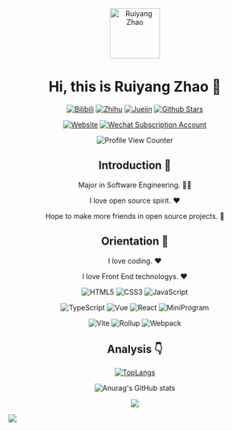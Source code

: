 <div align=center>

<img alt="Ruiyang Zhao" src="./assets/avatar.png" width=100 />

# Hi, this is Ruiyang Zhao :wave:

<p>

[![Bilibili](https://img.shields.io/badge/dynamic/json?labelColor=FE7398&logo=bilibili&logoColor=white&label=bilibili%20fans&color=00aeec&query=%24.data.totalSubs&url=https%3A%2F%2Fapi.spencerwoo.com%2Fsubstats%2F%3Fsource%3Dbilibili%26queryKey%3D439734028)](https://space.bilibili.com/35854043)
[![Zhihu](https://img.shields.io/badge/dynamic/json?color=142026&labelColor=0066ff&logo=zhihu&logoColor=white&label=zhihu%20fans&query=%24.data.totalSubs&url=https%3A%2F%2Fapi.spencerwoo.com%2Fsubstats%2F%3Fsource%3Dzhihu%26queryKey%3Dsyy11cn)](https://www.zhihu.com/people/syy11cn)
[![Juejin](https://img.shields.io/badge/juejin-%E5%AD%99%E8%BD%B6%E6%89%AC-1e80ff?logo=bytedance)](https://juejin.cn/user/4010632618185038)
[![Github Stars](https://img.shields.io/github/stars/syy11cn?color=faf408&label=github%20stars&logo=github)](https://github.com/syy11cn)

</p>

<p>

[![Website](https://img.shields.io/badge/personal%20website-syy11.cn-b860ff?logo=html5&logoColor=white&labelColor=red)](https://syy11.cn)
[![Wechat Subscription Account](https://img.shields.io/badge/subscription%20account-%E5%AD%99%E8%BD%B6%E6%89%AC-1e80ff?logo=wechat)](https://mp.weixin.qq.com/mp/profile_ext?action=home&__biz=MzIwNzQxNTgxNQ==&scene=124#wechat_redirect)

</p>

![Profile View Counter](https://komarev.com/ghpvc/?username=syy11cn)

## Introduction :raised_hands:

Major in Software Engineering. :man_technologist:

I love open source spirit. :heart:

Hope to make more friends in open source projects. :eyes:

## Orientation :dart:

I love coding. :heart:

I love Front End technologys. :heart:

<p>

![HTML5](https://img.shields.io/badge/-HTML5-red?logo=html5&logoColor=white)
![CSS3](https://img.shields.io/badge/-CSS3-blue?logo=css3&logoColor=white)
![JavaScript](https://img.shields.io/badge/-JavaScript-yellow?logo=javascript&logoColor=white)

</p>

<p>

![TypeScript](https://img.shields.io/badge/-TypeScript-blue?logo=typescript&logoColor=white)
![Vue](https://img.shields.io/badge/-Vue-34495e?logo=vue.js)
![React](https://img.shields.io/badge/-React-282c34?logo=react)
![MiniProgram](https://img.shields.io/badge/-MiniProgram-07c160?logo=wechat&logoColor=white)

</p>

<p>

![Vite](https://img.shields.io/badge/-Vite-646cff?logo=vite&logoColor=white)
![Rollup](https://img.shields.io/badge/-Rollup-ef3335?logo=rollup.js&logoColor=white)
![Webpack](https://img.shields.io/badge/-Webpack-1a6bac?logo=webpack)

</p>

## Analysis :point_down:

[![TopLangs](https://github-readme-stats.vercel.app/api/top-langs/?username=anuraghazra&layout=compact)](https://github.com/anuraghazra/github-readme-stats)

![Anurag's GitHub stats](https://github-readme-stats.vercel.app/api?username=coderzry&show_icons=true&bg_color=30,e96443,904e95&title_color=fff&text_color=fff)

![](https://github-profile-trophy.vercel.app/?username=coderzry&theme=flat&column=7&margin-w=10)

</div>

![](https://hit.yhype.me/github/profile?user_id=57290456)
